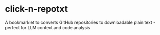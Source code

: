 # click-n-repotxt
A bookmarklet to converts GitHub repositories to downloadable plain text - perfect for LLM context and code analysis
